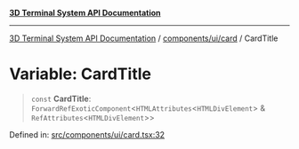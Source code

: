 [**3D Terminal System API Documentation**](../../../../README.md)

***

[3D Terminal System API Documentation](../../../../README.md) / [components/ui/card](../README.md) / CardTitle

# Variable: CardTitle

> `const` **CardTitle**: `ForwardRefExoticComponent`\<`HTMLAttributes`\<`HTMLDivElement`\> & `RefAttributes`\<`HTMLDivElement`\>\>

Defined in: [src/components/ui/card.tsx:32](https://github.com/Dicommunitas/ThreeJS_Terminal_3D/blob/c0b82ba8679b8f85845255448514bad599eca08d/src/components/ui/card.tsx#L32)
